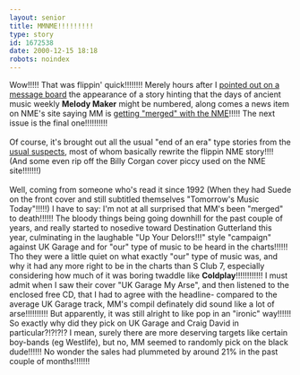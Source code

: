 ```yaml
---
layout: senior
title: MMNME!!!!!!!!!
type: story
id: 1672538
date: 2000-12-15 18:18
robots: noindex
---
```

Wow!!!!! That was flippin' quick!!!!!!!! Merely hours after I <a href="http://www.greenspun.com/bboard/q-and-a-fetch-msg.tcl?msg_id=004Ez6">pointed out on a message board</a> the appearance of a story hinting that the days of ancient music weekly <b>Melody Maker</b> might be numbered, along comes a news item on NME's site saying MM is <a href="http://www.nme.com/NME/External/News/News_Story/0,1004,11245,00.html">getting "merged" with the NME</a>!!!!! The next issue is the final one!!!!!!!!!!<br/><br/>Of course, it's brought out all the usual "end of an era" type stories from the <a href="http://news.bbc.co.uk/hi/english/entertainment/newsid_1070000/1070699.stm">usual suspects</a>, most of whom basically rewrite the flippin NME story!!!! (And some even rip off the Billy Corgan cover piccy used on the NME site!!!!!!!)<br/><br/>Well, coming from someone who's read it since 1992 (When they had Suede on the front cover and still subtitled themselves "Tomorrow's Music Today"!!!!!) I have to say: I'm not at all surprised that MM's been "merged" to death!!!!!! The bloody things being going downhill for the past couple of years, and really started to nosedive toward Destination Gutterland this year, culminating in the laughable "Up Your Delors!!!" style "campaign" against UK Garage and for "our" type of music to be heard in the charts!!!!!! Tho they were a little quiet on what exactly "our" type of music was, and why it had any more right to be in the charts than S Club 7, especially considering how much of it was boring twaddle like <b>Coldplay</b>!!!!!!!!!!!! I must admit when I saw their cover "UK Garage My Arse", and then listened to the enclosed free CD, that I had to agree with the headline- compared to the average UK Garage track, MM's compil definately did sound like a lot of arse!!!!!!!!!! But apparently, it was still alright to like pop in an "ironic" way!!!!!! So exactly why did they pick on UK Garage and Craig David in particular?!?!?!? I mean, surely there are more deserving targets like certain boy-bands (eg Westlife), but no, MM seemed to randomly pick on the black dude!!!!!! No wonder the sales had plummeted by around 21% in the past couple of months!!!!!!!